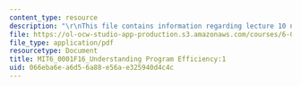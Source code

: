 ```yaml
---
content_type: resource
description: "\r\nThis file contains information regarding lecture 10 notes."
file: https://ol-ocw-studio-app-production.s3.amazonaws.com/courses/6-0001-introduction-to-computer-science-and-programming-in-python-fall-2016/066eba6ea6d56a88e56ae325940d4c4c_MIT6_0001F16_Lec10.pdf
file_type: application/pdf
resourcetype: Document
title: MIT6_0001F16_Understanding Program Efficiency:1
uid: 066eba6e-a6d5-6a88-e56a-e325940d4c4c
---
```


